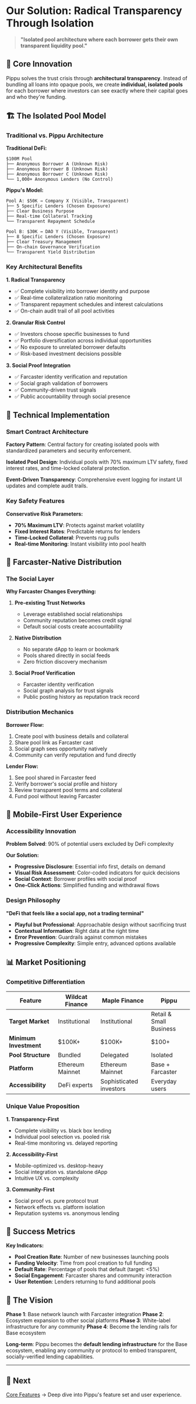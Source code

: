 # Our Solution: Radical Transparency Through Isolation

> **"Isolated pool architecture where each borrower gets their own transparent liquidity pool."**

## 🎯 Core Innovation

Pippu solves the trust crisis through **architectural transparency**. Instead of bundling all loans into opaque pools, we create **individual, isolated pools** for each borrower where investors can see exactly where their capital goes and who they're funding.

## 🏗️ The Isolated Pool Model

### Traditional vs. Pippu Architecture

**Traditional DeFi:**
```
$100M Pool
├── Anonymous Borrower A (Unknown Risk)
├── Anonymous Borrower B (Unknown Risk)
├── Anonymous Borrower C (Unknown Risk)
└── 1,000+ Anonymous Lenders (No Control)
```

**Pippu's Model:**
```
Pool A: $50K → Company X (Visible, Transparent)
├── 5 Specific Lenders (Chosen Exposure)
├── Clear Business Purpose
├── Real-time Collateral Tracking
└── Transparent Repayment Schedule

Pool B: $30K → DAO Y (Visible, Transparent)
├── 8 Specific Lenders (Chosen Exposure)
├── Clear Treasury Management
├── On-chain Governance Verification
└── Transparent Yield Distribution
```

### Key Architectural Benefits

**1. Radical Transparency**
- ✅ Complete visibility into borrower identity and purpose
- ✅ Real-time collateralization ratio monitoring
- ✅ Transparent repayment schedules and interest calculations
- ✅ On-chain audit trail of all pool activities

**2. Granular Risk Control**
- ✅ Investors choose specific businesses to fund
- ✅ Portfolio diversification across individual opportunities
- ✅ No exposure to unrelated borrower defaults
- ✅ Risk-based investment decisions possible

**3. Social Proof Integration**
- ✅ Farcaster identity verification and reputation
- ✅ Social graph validation of borrowers
- ✅ Community-driven trust signals
- ✅ Public accountability through social presence

## 🔧 Technical Implementation

### Smart Contract Architecture

**Factory Pattern**: Central factory for creating isolated pools with standardized parameters and security enforcement.

**Isolated Pool Design**: Individual pools with 70% maximum LTV safety, fixed interest rates, and time-locked collateral protection.

**Event-Driven Transparency**: Comprehensive event logging for instant UI updates and complete audit trails.

### Key Safety Features

**Conservative Risk Parameters:**
- **70% Maximum LTV**: Protects against market volatility
- **Fixed Interest Rates**: Predictable returns for lenders
- **Time-Locked Collateral**: Prevents rug pulls
- **Real-time Monitoring**: Instant visibility into pool health

## 🚀 Farcaster-Native Distribution

### The Social Layer

**Why Farcaster Changes Everything:**

1. **Pre-existing Trust Networks**
   - Leverage established social relationships
   - Community reputation becomes credit signal
   - Default social costs create accountability

2. **Native Distribution**
   - No separate dApp to learn or bookmark
   - Pools shared directly in social feeds
   - Zero friction discovery mechanism

3. **Social Proof Verification**
   - Farcaster identity verification
   - Social graph analysis for trust signals
   - Public posting history as reputation track record

### Distribution Mechanics

**Borrower Flow:**
1. Create pool with business details and collateral
2. Share pool link as Farcaster cast
3. Social graph sees opportunity natively
4. Community can verify reputation and fund directly

**Lender Flow:**
1. See pool shared in Farcaster feed
2. Verify borrower's social profile and history
3. Review transparent pool terms and collateral
4. Fund pool without leaving Farcaster

## 🎨 Mobile-First User Experience

### Accessibility Innovation

**Problem Solved**: 90% of potential users excluded by DeFi complexity

**Our Solution:**
- **Progressive Disclosure**: Essential info first, details on demand
- **Visual Risk Assessment**: Color-coded indicators for quick decisions
- **Social Context**: Borrower profiles with social proof
- **One-Click Actions**: Simplified funding and withdrawal flows

### Design Philosophy

**"DeFi that feels like a social app, not a trading terminal"**

- **Playful but Professional**: Approachable design without sacrificing trust
- **Contextual Information**: Right data at the right time
- **Error Prevention**: Guardrails against common mistakes
- **Progressive Complexity**: Simple entry, advanced options available

## 📊 Market Positioning

### Competitive Differentiation

| Feature | Wildcat Finance | Maple Finance | Pippu |
|---------|----------------|---------------|-------|
| **Target Market** | Institutional | Institutional | Retail & Small Business |
| **Minimum Investment** | $100K+ | $100K+ | $100+ |
| **Pool Structure** | Bundled | Delegated | Isolated |
| **Platform** | Ethereum Mainnet | Ethereum Mainnet | Base + Farcaster |
| **Accessibility** | DeFi experts | Sophisticated investors | Everyday users |

### Unique Value Proposition

**1. Transparency-First**
- Complete visibility vs. black box lending
- Individual pool selection vs. pooled risk
- Real-time monitoring vs. delayed reporting

**2. Accessibility-First**
- Mobile-optimized vs. desktop-heavy
- Social integration vs. standalone dApp
- Intuitive UX vs. complexity

**3. Community-First**
- Social proof vs. pure protocol trust
- Network effects vs. platform isolation
- Reputation systems vs. anonymous lending

## 🎯 Success Metrics

**Key Indicators:**
- **Pool Creation Rate**: Number of new businesses launching pools
- **Funding Velocity**: Time from pool creation to full funding
- **Default Rate**: Percentage of pools that default (target: <5%)
- **Social Engagement**: Farcaster shares and community interaction
- **User Retention**: Lenders returning to fund additional pools

## 🚀 The Vision

**Phase 1**: Base network launch with Farcaster integration
**Phase 2**: Ecosystem expansion to other social platforms
**Phase 3**: White-label infrastructure for any community
**Phase 4**: Become the lending rails for Base ecosystem

**Long-term**: Pippu becomes the **default lending infrastructure** for the Base ecosystem, enabling any community or protocol to embed transparent, socially-verified lending capabilities.

---

## 📖 Next

[Core Features](features.md) → Deep dive into Pippu's feature set and user experience.